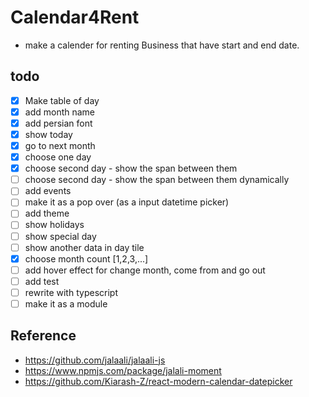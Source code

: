 # Calendar4Rent

- make a calender for renting Business that have start and end date.

## todo

- [x] Make table of day
- [x] add month name
- [x] add persian font
- [x] show today
- [x] go to next month
- [x] choose one day
- [x] choose second day - show the span between them
- [ ] choose second day - show the span between them dynamically
- [ ] add events
- [ ] make it as a pop over (as a input datetime picker)
- [ ] add theme
- [ ] show holidays
- [ ] show special day
- [ ] show another data in day tile
- [x] choose month count [1,2,3,...]
- [ ] add hover effect for change month, come from and go out
- [ ] add test
- [ ] rewrite with typescript
- [ ] make it as a module

## Reference

- https://github.com/jalaali/jalaali-js
- https://www.npmjs.com/package/jalali-moment
- https://github.com/Kiarash-Z/react-modern-calendar-datepicker
